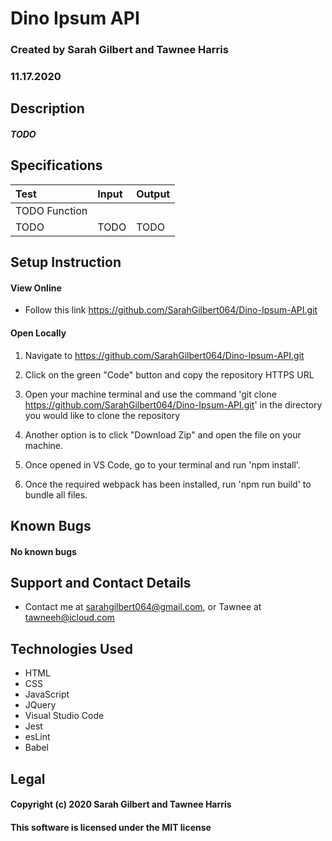 # Dino Ipsum API

### Created by Sarah Gilbert and Tawnee Harris
### 11.17.2020

## Description

##### TODO


## Specifications

  | Test | Input | Output |
  | :-------------------- | :------------------------------------- | :-------------------------- |
  | TODO Function |||
  | TODO | TODO | TODO |



## Setup Instruction

#### View Online

* Follow this link https://github.com/SarahGilbert064/Dino-Ipsum-API.git

  
#### Open Locally

1. Navigate to https://github.com/SarahGilbert064/Dino-Ipsum-API.git

2. Click on the green "Code" button and copy the repository HTTPS URL

3. Open your machine terminal and use the command 'git clone https://github.com/SarahGilbert064/Dino-Ipsum-API.git' in the directory you would like to clone the repository

4. Another option is to click "Download Zip" and open the file on your machine.

5. Once opened in VS Code, go to your terminal and run 'npm install'. 

6. Once the required webpack has been installed, run 'npm run build' to bundle all files.

## Known Bugs
#### No known bugs

## Support and Contact Details
* Contact me at sarahgilbert064@gmail.com, or Tawnee at tawneeh@icloud.com

## Technologies Used
* HTML
* CSS
* JavaScript
* JQuery
* Visual Studio Code
* Jest
* esLint
* Babel

## Legal
#### Copyright (c) 2020 Sarah Gilbert and Tawnee Harris
#### This software is licensed under the MIT license

